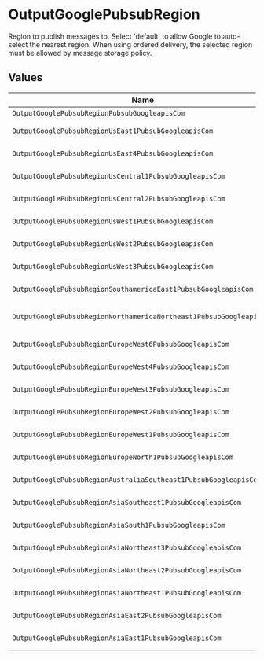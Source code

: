 # OutputGooglePubsubRegion

Region to publish messages to. Select 'default' to allow Google to auto-select the nearest region. When using ordered delivery, the selected region must be allowed by message storage policy.


## Values

| Name                                                                | Value                                                               |
| ------------------------------------------------------------------- | ------------------------------------------------------------------- |
| `OutputGooglePubsubRegionPubsubGoogleapisCom`                       | pubsub.googleapis.com                                               |
| `OutputGooglePubsubRegionUsEast1PubsubGoogleapisCom`                | us-east1-pubsub.googleapis.com                                      |
| `OutputGooglePubsubRegionUsEast4PubsubGoogleapisCom`                | us-east4-pubsub.googleapis.com                                      |
| `OutputGooglePubsubRegionUsCentral1PubsubGoogleapisCom`             | us-central1-pubsub.googleapis.com                                   |
| `OutputGooglePubsubRegionUsCentral2PubsubGoogleapisCom`             | us-central2-pubsub.googleapis.com                                   |
| `OutputGooglePubsubRegionUsWest1PubsubGoogleapisCom`                | us-west1-pubsub.googleapis.com                                      |
| `OutputGooglePubsubRegionUsWest2PubsubGoogleapisCom`                | us-west2-pubsub.googleapis.com                                      |
| `OutputGooglePubsubRegionUsWest3PubsubGoogleapisCom`                | us-west3-pubsub.googleapis.com                                      |
| `OutputGooglePubsubRegionSouthamericaEast1PubsubGoogleapisCom`      | southamerica-east1-pubsub.googleapis.com                            |
| `OutputGooglePubsubRegionNorthamericaNortheast1PubsubGoogleapisCom` | northamerica-northeast1-pubsub.googleapis.com                       |
| `OutputGooglePubsubRegionEuropeWest6PubsubGoogleapisCom`            | europe-west6-pubsub.googleapis.com                                  |
| `OutputGooglePubsubRegionEuropeWest4PubsubGoogleapisCom`            | europe-west4-pubsub.googleapis.com                                  |
| `OutputGooglePubsubRegionEuropeWest3PubsubGoogleapisCom`            | europe-west3-pubsub.googleapis.com                                  |
| `OutputGooglePubsubRegionEuropeWest2PubsubGoogleapisCom`            | europe-west2-pubsub.googleapis.com                                  |
| `OutputGooglePubsubRegionEuropeWest1PubsubGoogleapisCom`            | europe-west1-pubsub.googleapis.com                                  |
| `OutputGooglePubsubRegionEuropeNorth1PubsubGoogleapisCom`           | europe-north1-pubsub.googleapis.com                                 |
| `OutputGooglePubsubRegionAustraliaSoutheast1PubsubGoogleapisCom`    | australia-southeast1-pubsub.googleapis.com                          |
| `OutputGooglePubsubRegionAsiaSoutheast1PubsubGoogleapisCom`         | asia-southeast1-pubsub.googleapis.com                               |
| `OutputGooglePubsubRegionAsiaSouth1PubsubGoogleapisCom`             | asia-south1-pubsub.googleapis.com                                   |
| `OutputGooglePubsubRegionAsiaNortheast3PubsubGoogleapisCom`         | asia-northeast3-pubsub.googleapis.com                               |
| `OutputGooglePubsubRegionAsiaNortheast2PubsubGoogleapisCom`         | asia-northeast2-pubsub.googleapis.com                               |
| `OutputGooglePubsubRegionAsiaNortheast1PubsubGoogleapisCom`         | asia-northeast1-pubsub.googleapis.com                               |
| `OutputGooglePubsubRegionAsiaEast2PubsubGoogleapisCom`              | asia-east2-pubsub.googleapis.com                                    |
| `OutputGooglePubsubRegionAsiaEast1PubsubGoogleapisCom`              | asia-east1-pubsub.googleapis.com                                    |